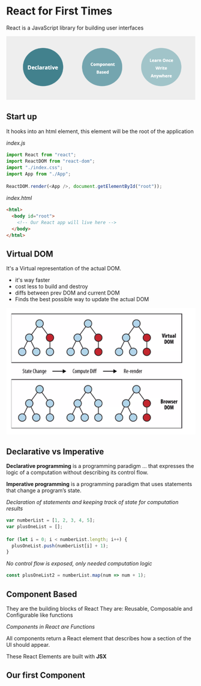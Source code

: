 # React for First Times

React is a JavaScript library for building user interfaces

![Declarative](images/1.png "Declarative")

## Start up

It hooks into an html element, this element will be the root of the application

_index.js_

```js
import React from "react";
import ReactDOM from "react-dom";
import "./index.css";
import App from "./App";

ReactDOM.render(<App />, document.getElementById("root"));
```

_index.html_

```html
<html>
  <body id="root">
    <!-- Our React app will live here -->
  </body>
</html>
```

## Virtual DOM

It's a Virtual representation of the actual DOM.

- it's way faster
- cost less to build and destroy
- diffs between prev DOM and current DOM
- Finds the best possible way to update the actual DOM

![Virtual DOM](images/2.png "Virtual DOM")

## Declarative vs Imperative

**Declarative programming** is a programming paradigm … that expresses the logic of a computation without describing its control flow.

**Imperative programming** is a programming paradigm that uses statements that change a program’s state.

_Declaration of statements and keeping track of state for computation results_

```js
var numberList = [1, 2, 3, 4, 5];
var plusOneList = [];

for (let i = 0; i < numberList.length; i++) {
  plusOneList.push(numberList[i] + 1);
}
```

_No control flow is exposed, only needed computation logic_

```js
const plusOneList2 = numberList.map(num => num + 1);
```

## Component Based

They are the building blocks of React
They are: Reusable, Composable and Configurable like functions

_Components in React are Functions_

All components return a React element that describes how a section of the UI should appear.

These React Elements are built with **JSX**

## Our first Component
